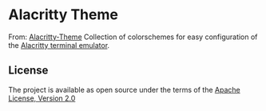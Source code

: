 # Alacritty Theme

From: [Alacritty-Theme]
Collection of colorschemes for easy configuration of the [Alacritty terminal
emulator].

[Alacritty-Theme]: https://github.com/alacritty/alacritty-theme
[Alacritty terminal emulator]: https://github.com/alacritty/alacritty

## License

The project is available as open source under the terms of the [Apache License, Version 2.0](LICENSE)

